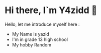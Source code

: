 # Hi there, I`m Y4zidd 👋

Hello, let me introduce myself here :
- My Name is yazid 
- I'm in grade 13 high school
- My hobby Random
